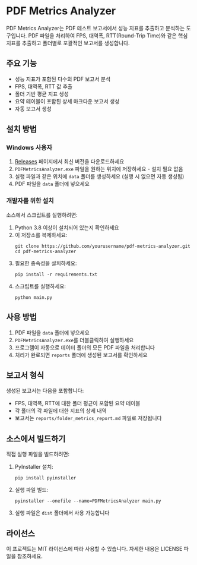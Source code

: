 # PDF Metrics Analyzer

PDF Metrics Analyzer는 PDF 테스트 보고서에서 성능 지표를 추출하고 분석하는 도구입니다. PDF 파일을 처리하여 FPS, 대역폭, RTT(Round-Trip Time)와 같은 핵심 지표를 추출하고 폴더별로 포괄적인 보고서를 생성합니다.

## 주요 기능

- 성능 지표가 포함된 다수의 PDF 보고서 분석
- FPS, 대역폭, RTT 값 추출
- 폴더 기반 평균 지표 생성
- 요약 테이블이 포함된 상세 마크다운 보고서 생성
- 자동 보고서 생성

## 설치 방법

### Windows 사용자

1. [Releases](../../releases) 페이지에서 최신 버전을 다운로드하세요
2. `PDFMetricsAnalyzer.exe` 파일을 원하는 위치에 저장하세요 - 설치 필요 없음
3. 실행 파일과 같은 위치에 `data` 폴더를 생성하세요 (실행 시 없으면 자동 생성됨)
4. PDF 파일을 `data` 폴더에 넣으세요

### 개발자를 위한 설치

소스에서 스크립트를 실행하려면:

1. Python 3.8 이상이 설치되어 있는지 확인하세요
2. 이 저장소를 복제하세요:
   ```
   git clone https://github.com/yourusername/pdf-metrics-analyzer.git
   cd pdf-metrics-analyzer
   ```
3. 필요한 종속성을 설치하세요:
   ```
   pip install -r requirements.txt
   ```
4. 스크립트를 실행하세요:
   ```
   python main.py
   ```

## 사용 방법

1. PDF 파일을 `data` 폴더에 넣으세요
2. `PDFMetricsAnalyzer.exe`를 더블클릭하여 실행하세요
3. 프로그램이 자동으로 데이터 폴더의 모든 PDF 파일을 처리합니다
4. 처리가 완료되면 `reports` 폴더에 생성된 보고서를 확인하세요

## 보고서 형식

생성된 보고서는 다음을 포함합니다:
- FPS, 대역폭, RTT에 대한 폴더 평균이 포함된 요약 테이블
- 각 폴더의 각 파일에 대한 지표의 상세 내역
- 보고서는 `reports/folder_metrics_report.md` 파일로 저장됩니다

## 소스에서 빌드하기

직접 실행 파일을 빌드하려면:

1. PyInstaller 설치:
   ```
   pip install pyinstaller
   ```
2. 실행 파일 빌드:
   ```
   pyinstaller --onefile --name=PDFMetricsAnalyzer main.py
   ```
3. 실행 파일은 `dist` 폴더에서 사용 가능합니다

## 라이선스

이 프로젝트는 MIT 라이선스에 따라 사용할 수 있습니다. 자세한 내용은 LICENSE 파일을 참조하세요.